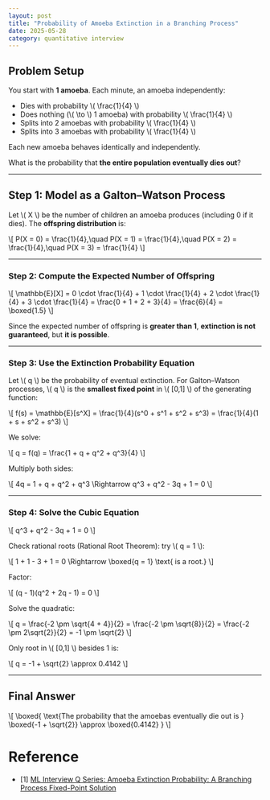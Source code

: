 ```yaml
---
layout: post
title: "Probability of Amoeba Extinction in a Branching Process"
date: 2025-05-28
category: quantitative interview
---
```


## Problem Setup

You start with **1 amoeba**. Each minute, an amoeba independently:

- Dies with probability \\( \frac{1}{4} \\)
- Does nothing (\\( \to \\) 1 amoeba) with probability \\( \frac{1}{4} \\)
- Splits into 2 amoebas with probability \\( \frac{1}{4} \\)
- Splits into 3 amoebas with probability \\( \frac{1}{4} \\)

Each new amoeba behaves identically and independently.

What is the probability that **the entire population eventually dies out**?

---

## Step 1: Model as a Galton–Watson Process

Let \\( X \\) be the number of children an amoeba produces (including 0 if it dies). The **offspring distribution** is:

\\[
P(X = 0) = \frac{1}{4},\quad
P(X = 1) = \frac{1}{4},\quad
P(X = 2) = \frac{1}{4},\quad
P(X = 3) = \frac{1}{4}
\\]

---

### Step 2: Compute the Expected Number of Offspring

\\[
\mathbb{E}[X] = 0 \cdot \frac{1}{4} + 1 \cdot \frac{1}{4} + 2 \cdot \frac{1}{4} + 3 \cdot \frac{1}{4}
= \frac{0 + 1 + 2 + 3}{4} = \frac{6}{4} = \boxed{1.5}
\\]

Since the expected number of offspring is **greater than 1**, **extinction is not guaranteed**, but **it is possible**.

---

### Step 3: Use the Extinction Probability Equation

Let \\( q \\) be the probability of eventual extinction. For Galton–Watson processes, \\( q \\) is the **smallest fixed point** in \\( [0,1] \\) of the generating function:

\\[
f(s) = \mathbb{E}[s^X] = \frac{1}{4}(s^0 + s^1 + s^2 + s^3) = \frac{1}{4}(1 + s + s^2 + s^3)
\\]

We solve:

\\[
q = f(q) = \frac{1 + q + q^2 + q^3}{4}
\\]

Multiply both sides:

\\[
4q = 1 + q + q^2 + q^3 \Rightarrow q^3 + q^2 - 3q + 1 = 0
\\]

---

### Step 4: Solve the Cubic Equation

\\[
q^3 + q^2 - 3q + 1 = 0
\\]

Check rational roots (Rational Root Theorem): try \\( q = 1 \\):

\\[
1 + 1 - 3 + 1 = 0 \Rightarrow \boxed{q = 1} \text{ is a root.}
\\]

Factor:

\\[
(q - 1)(q^2 + 2q - 1) = 0
\\]

Solve the quadratic:

\\[
q = \frac{-2 \pm \sqrt{4 + 4}}{2} = \frac{-2 \pm \sqrt{8}}{2} = \frac{-2 \pm 2\sqrt{2}}{2} = -1 \pm \sqrt{2}
\\]

Only root in \\( [0,1] \\) besides 1 is:

\\[
q = -1 + \sqrt{2} \approx 0.4142
\\]

---

## Final Answer

\\[
\boxed{
\text{The probability that the amoebas eventually die out is } \boxed{-1 + \sqrt{2}} \approx \boxed{0.4142}
}
\\]

# Reference

* [1] [ML Interview Q Series: Amoeba Extinction Probability: A Branching Process Fixed-Point Solution](https://www.rohan-paul.com/p/ml-interview-q-series-amoeba-extinction)